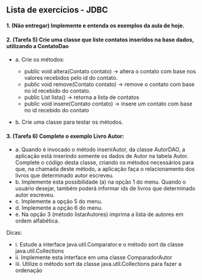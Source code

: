 ## Lista de exercícios - JDBC
#### 1. (Não entregar) Implemente e entenda os exemplos da aula de hoje.

#### 2. (Tarefa 5) Crie uma classe que liste contatos inseridos na base dados, utilizando a ContatoDao
- a. Crie os métodos:
  - public void altera(Contato contato) -> altera o contato com base nos valores recebidos pelo id do contato.
  - public void remove(Contato contato) -> remove o contato com base no id recebido do contato.
  - public List<Contato> lista() -> retorna a lista de contatos 
  - public void insere(Contato contato) -> insere um contato com base no id recebido do contato

- b. Crie uma classe para testar os métodos.

#### 3. (Tarefa 6) Complete o exemplo Livro Autor:
- a. Quando é invocado o método inserirAutor, da classe AutorDAO, a aplicação está inserindo somente os dados de Autor na tabela Autor. Complete o código desta classe, criando os métodos necessários para que, na chamada deste método, a
aplicação faça o relacionamento dos livros que determinado autor escreveu.
- b. Implemente esta possibilidade (a) na opção 1 do menu. Quando o usuário desejar, também poderá informar ids de livros que determinado autor escreveu.
- c. Implemente a opção 5 do menu.
- d. Implemente a opção 6 do menu.
- e. Na opção 3 (método listarAutores) imprima a lista de autores em ordem alfabética.

Dicas:
- i. Estude a interface java.util.Comparator.e o método sort da classe java.util.Collections
- ii. Implemente esta interface em uma classe ComparadorAutor
- iii. Utilize o método sort da classe java.util.Collections para fazer a ordenação